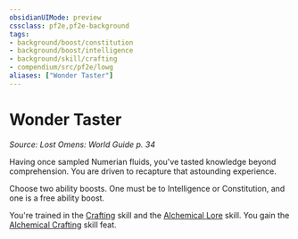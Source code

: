 ```yaml
---
obsidianUIMode: preview
cssclass: pf2e,pf2e-background
tags:
- background/boost/constitution
- background/boost/intelligence
- background/skill/crafting
- compendium/src/pf2e/lowg
aliases: ["Wonder Taster"]
---
```

# Wonder Taster
*Source: Lost Omens: World Guide p. 34*  

Having once sampled Numerian fluids, you've tasted knowledge beyond comprehension. You are driven to recapture that astounding experience.

Choose two ability boosts. One must be to Intelligence or Constitution, and one is a free ability boost.

You're trained in the [Crafting](compendium/skills.md#Crafting) skill and the [Alchemical Lore](compendium/skills.md#Lore) skill. You gain the [Alchemical Crafting](compendium/feats/alchemical-crafting.md) skill feat.